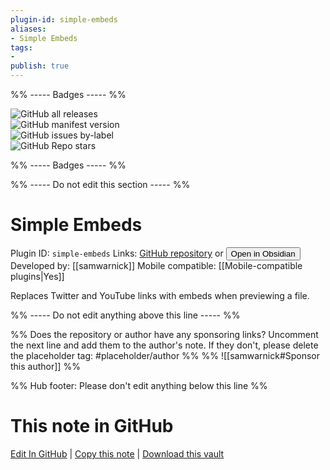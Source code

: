 ```yaml
---
plugin-id: simple-embeds
aliases:
- Simple Embeds
tags: 
- 
publish: true
---
```


%% ----- Badges ----- %%

![GitHub all releases](https://img.shields.io/github/downloads/samwarnick/obsidian-simple-embeds/total?color=573E7A&logo=github&style=for-the-badge)   
![GitHub manifest version](https://img.shields.io/github/manifest-json/v/samwarnick/obsidian-simple-embeds?color=573E7A&logo=github&style=for-the-badge)   
![GitHub issues by-label](https://img.shields.io/github/issues/samwarnick/obsidian-simple-embeds/help%20wanted?color=573E7A&logo=github&style=for-the-badge)   
![GitHub Repo stars](https://img.shields.io/github/stars/samwarnick/obsidian-simple-embeds?color=573E7A&logo=github&style=for-the-badge)

%% ----- Badges ----- %%

%% ----- Do not edit this section ----- %%

# Simple Embeds

Plugin ID: `simple-embeds`
Links: [GitHub repository](https://github.com/samwarnick/obsidian-simple-embeds) or [<button id=HH>Open in Obsidian</button>](obsidian://show-plugin?id=simple-embeds)
Developed by: [[samwarnick]]
Mobile compatible: [[Mobile-compatible plugins|Yes]]

Replaces Twitter and YouTube links with embeds when previewing a file.

%% ----- Do not edit anything above this line ----- %% 

%% Does the repository or author have any sponsoring links? Uncomment the next line and add them to the author's note. If they don't, please delete the placeholder tag: #placeholder/author %%
%% ![[samwarnick#Sponsor this author]] %%

%% Hub footer: Please don't edit anything below this line %%

# This note in GitHub

<span class="git-footer">[Edit In GitHub](https://github.dev/obsidian-community/obsidian-hub/blob/main/02%20-%20Community%20Expansions/02.05%20All%20Community%20Expansions/Plugins/simple-embeds.md "git-hub-edit-note") | [Copy this note](https://raw.githubusercontent.com/obsidian-community/obsidian-hub/main/02%20-%20Community%20Expansions/02.05%20All%20Community%20Expansions/Plugins/simple-embeds.md "git-hub-copy-note") | [Download this vault](https://github.com/obsidian-community/obsidian-hub/archive/refs/heads/main.zip "git-hub-download-vault") </span>
